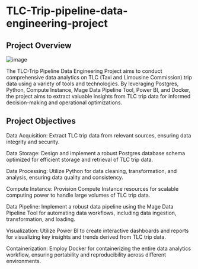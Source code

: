 # TLC-Trip-pipeline-data-engineering-project

## Project Overview
![image](https://github.com/MAHMOUDMAMDOH8/TLC-Trip-pipeline-data-engineering-project/assets/111503676/34cb6e67-1d54-486e-9f77-f6fb674afe88)

The TLC-Trip Pipeline Data Engineering Project aims to conduct comprehensive data analytics on TLC (Taxi and Limousine Commission) trip data using a variety of tools and technologies. By leveraging Postgres, Python, Compute Instance, Mage Data Pipeline Tool, Power BI, and Docker, the project aims to extract valuable insights from TLC trip data for informed decision-making and operational optimizations.

## Project Objectives
Data Acquisition: Extract TLC trip data from relevant sources, ensuring data integrity and security.

Data Storage: Design and implement a robust Postgres database schema optimized for efficient storage and retrieval of TLC trip data.

Data Processing: Utilize Python for data cleaning, transformation, and analysis, ensuring data quality and consistency.

Compute Instance: Provision Compute Instance resources for scalable computing power to handle large volumes of TLC trip data.

Data Pipeline: Implement a robust data pipeline using the Mage Data Pipeline Tool for automating data workflows, including data ingestion, transformation, and loading.

Visualization: Utilize Power BI to create interactive dashboards and reports for visualizing key insights and trends derived from TLC trip data.

Containerization: Employ Docker for containerizing the entire data analytics workflow, ensuring portability and reproducibility across different environments.
